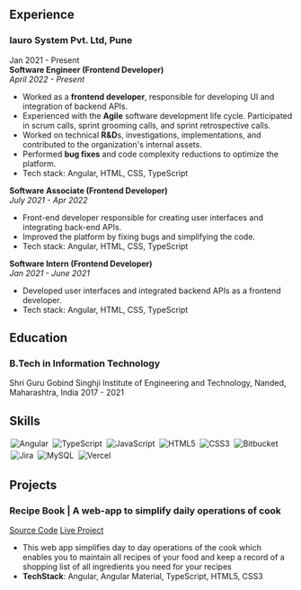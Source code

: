 ## Experience
### Iauro System Pvt. Ltd, Pune                           
Jan 2021 - Present  
**Software Engineer (Frontend Developer)**  
*April 2022 - Present*  
- Worked as a **frontend developer**, responsible for developing UI and integration of backend APIs.
- Experienced with the **Agile** software development life cycle. Participated in scrum calls, sprint grooming calls, and sprint retrospective calls.
- Worked on technical **R&D**s, investigations, implementations, and contributed to the organization's internal assets.
- Performed **bug fixes** and code complexity reductions to optimize the platform.
- Tech stack: Angular, HTML, CSS, TypeScript

**Software Associate (Frontend Developer)**  
*July 2021 - Apr 2022*  
- Front-end developer responsible for creating user interfaces and integrating back-end APIs.
- Improved the platform by fixing bugs and simplifying the code.
- Tech stack: Angular, HTML, CSS, TypeScript

**Software Intern (Frontend Developer)**  
*Jan 2021 - June 2021*  
- Developed user interfaces and integrated backend APIs as a frontend developer.
- Tech stack: Angular, HTML, CSS, TypeScript


## Education

### B.Tech in Information Technology
Shri Guru Gobind Singhji Institute of Engineering and Technology, Nanded, Maharashtra, India
2017 - 2021

## Skills

<img alt="Angular" src="https://img.shields.io/badge/Angular-DD0031?style=for-the-badge&logo=angular&logoColor=white" style="margin:2px;"/>
<img alt="TypeScript" src="https://img.shields.io/badge/TypeScript-007ACC?style=for-the-badge&logo=typescript&logoColor=white" style="margin:2px;"/>
<img alt="JavaScript" src="https://img.shields.io/badge/JavaScript-323330?style=for-the-badge&logo=javascript&logoColor=F7DF1E" style="margin:2px;"/>
<img alt="HTML5" src="https://img.shields.io/badge/HTML5-E34F26?style=for-the-badge&logo=html5&logoColor=white" style="margin:2px;"/>
<img alt="CSS3" src="https://img.shields.io/badge/CSS3-1572B6?style=for-the-badge&logo=css3&logoColor=white" style="margin:2px;"/>
<img alt="Bitbucket" src="https://img.shields.io/badge/Bitbucket-0747a6?style=for-the-badge&logo=bitbucket&logoColor=white" style="margin:2px;"/>
<img alt="Jira" src="https://img.shields.io/badge/Jira-0052CC?style=for-the-badge&logo=Jira&logoColor=white" style="margin:2px;"/>
<img alt="MySQL" src="https://img.shields.io/badge/MySQL-00000F?style=for-the-badge&logo=mysql&logoColor=white" style="margin:2px;"/>
<img alt="Vercel" src ="https://img.shields.io/badge/Vercel-000000?style=for-the-badge&logo=vercel&logoColor=white" style="margin:2px;"/>

## Projects

### Recipe Book |  A web-app to simplify daily operations of cook
[Source Code](https://github.com/thepavanchavan/recipe-book) [Live Project](https://recipe-book-pavanchavan2060-gmailcom.vercel.app/recipes)

- This web app simplifies day to day operations of the cook which enables you to maintain all recipes of your food and keep a record of a shopping list of all ingredients you need for your recipes
- **TechStack**: Angular, Angular Material, TypeScript, HTML5, CSS3

